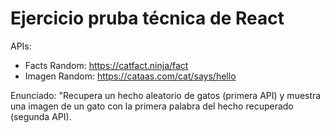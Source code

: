# Ejercicio pruba técnica de React

APIs:
- Facts Random: https://catfact.ninja/fact
- Imagen Random: https://cataas.com/cat/says/hello

Enunciado: "Recupera un hecho aleatorio de gatos (primera API) y muestra una imagen
de un gato con la primera palabra del hecho recuperado (segunda API).